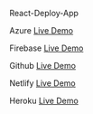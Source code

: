 React-Deploy-App

Azure
[Live Demo](https://react-deployment-app.azurewebsites.net/)

Firebase
[Live Demo](https://react-deployment-app.firebaseapp.com/)

Github
[Live Demo](https://hardik6869.github.io/React-Deploy-App/)

Netlify
[Live Demo](https://react-deployment-p7.netlify.app/)

Heroku
[Live Demo](https://create-deployment-app-p7.herokuapp.com/)
